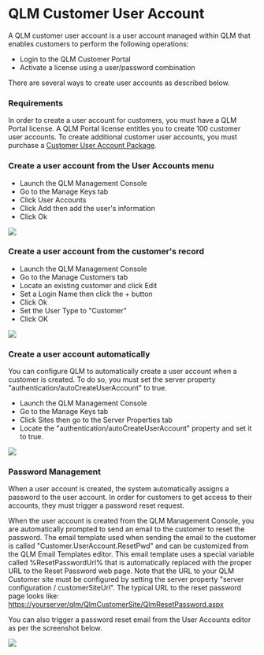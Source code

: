 # QLM Customer User Account

A QLM customer user account is a user account managed within QLM that enables customers to perform the following operations:

* Login to the QLM Customer Portal
* Activate a license using a user/password combination

There are several ways to create user accounts as described below.

### Requirements

In order to create a user account for customers, you must have a QLM Portal license. A QLM Portal license entitles you to create 100 customer user accounts. To create additional customer user accounts, you must purchase a [Customer User Account Package](https://soraco.co/product/qlm-customer-user-account/).

### Create a user account from the User Accounts menu

* Launch the QLM Management Console
* Go to the Manage Keys tab
* Click User Accounts
* Click Add then add the user's information
* Click Ok

![](https://support.soraco.co/hc/article\_attachments/14625725028756)

### Create a user account from the customer's record

* Launch the QLM Management Console
* Go to the Manage Customers tab
* Locate an existing customer and click Edit
* Set a Login Name then click the + button
* Click Ok
* Set the User Type to "Customer"
* Click OK

![](https://support.soraco.co/hc/article\_attachments/14625591122836)

### Create a user account automatically

You can configure QLM to automatically create a user account when a customer is created. To do so, you must set the server property "authentication/autoCreateUserAccount" to true.

* Launch the QLM Management Console
* Go to the Manage Keys tab
* Click Sites then go to the Server Properties tab
* Locate the "authentication/autoCreateUserAccount" property and set it to true.

![](https://support.soraco.co/hc/article\_attachments/14625785443476)

### Password Management

When a user account is created, the system automatically assigns a password to the user account. In order for customers to get access to their accounts, they must trigger a password reset request.

When the user account is created from the QLM Management Console, you are automatically prompted to send an email to the customer to reset the password. The email template used when sending the email to the customer is called "Customer.UserAccount.ResetPwd" and can be customized from the QLM Email Templates editor. This email template uses a special variable called %ResetPasswordUrl% that is automatically replaced with the proper URL to the Reset Password web page. Note that the URL to your QLM Customer site must be configured by setting the server property "server configuration / customerSiteUrl". The typical URL to the reset password page looks like: [https://yourserver/qlm/QlmCustomerSite/QlmResetPassword.aspx](https://your/)

You can also trigger a password reset email from the User Accounts editor as per the screenshot below.

![](https://support.soraco.co/hc/article\_attachments/14625913046420)
